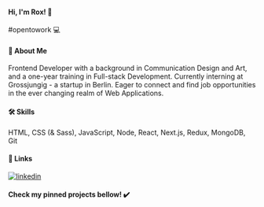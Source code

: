 #### Hi, I'm Rox! 👋
#opentowork 💻
#### 🚀 About Me
Frontend Developer with a background in Communication Design and Art, and a one-year training in Full-stack Development. Currently interning at Grossjungig - 
a startup in Berlin. Eager to connect and find job opportunities in the ever changing realm of Web Applications.
#### 🛠 Skills
HTML, CSS (& Sass), JavaScript, Node, React, Next.js, Redux, MongoDB, Git
#### 🔗 Links
[![linkedin](https://img.shields.io/badge/linkedin-0A66C2?style=for-the-badge&logo=linkedin&logoColor=white)](https://www.linkedin.com/in/rox-martins/)
#### Check my pinned projects bellow! ✔️
